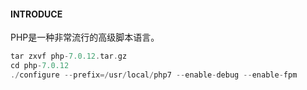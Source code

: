 #### INTRODUCE

PHP是一种非常流行的高级脚本语言。


```PHP
tar zxvf php-7.0.12.tar.gz
cd php-7.0.12
./configure --prefix=/usr/local/php7 --enable-debug --enable-fpm
```
